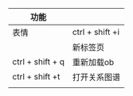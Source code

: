 
| 功能             |                 |
| ---------------- | --------------- |
| 表情             | ctrl + shift +i |
|                  | 新标签页        |
| ctrl + shift + q | 重新加载ob      |
| ctrl + shift +t  | 打开关系图谱    |
|                  |                 |
